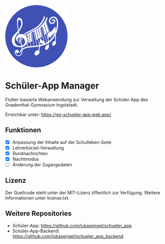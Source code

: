 <img alt="Logo" src=".github/logo_manager.png" height="200">

# Schüler-App Manager
Flutter-basierte Webanwendung zur Verwaltung der Schüler-App des Gnadenthal-Gymnasium Ingolstadt.

Erreichbar unter: https://gg-schueler-app.web.app/

## Funktionen
- [x] Anpassung der Inhalte auf der Schulleben-Seite
- [x] Lehrerkürzel-Verwaltung
- [x] Rundnachrichten
- [x] Nachtmodus
- [ ] Änderung der Zugangsdaten

## Lizenz
Der Quellcode steht unter der MIT-Lizenz öffentlich zur Verfügung. Weitere Informationen unter license.txt.

## Weitere Repositories
- Schüler-App: https://github.com/lukasengel/schueler_app
- Schüler-App-Backend: https://github.com/lukasengel/schueler_app_backend
